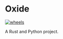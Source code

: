 # Oxide

[![wheels](https://github.com/yngtdd/oxide/actions/workflows/create-python-release.yaml/badge.svg)](https://github.com/yngtdd/oxide/actions/workflows/create-python-release.yaml)

A Rust and Python project.
